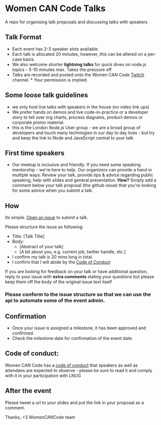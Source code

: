 # Women CAN Code Talks

A repo for organising talk proposals and discussing talks with speakers

## Talk Format

- Each event has 2-3 speaker slots available.  
- Each talk is allocated 20 minutes, however, this can be altered on a per-case basis.
- We also welcome shorter **lightning talks** for quick dives on node.js topics - 5-10 minutes max. Takes the pressure off
- Talks are recorded and posted onto the Women CAN Code [Twitch](https://www.twitch.com/womencancode) channel.  * Your permission is implied.


## Some loose talk guidelines
- we only host live talks with speakers in the house (no video link ups)
- We prefer hands on demos and live code-in-practice or a developer story to tell over org charts, process diagrams, product demos or corporate promo material.
- this is the London *Node.js* User group - we are a broad group of developers and touch many technlogies in our day to day lives - but try and keep the link to Node and JavaScript central to your talk

## First time speakers
- Our meetup is inclusive and friendly. If you need some speaking mentorship - we're here to help. Our organizers can provide a hand in multiple ways: Review your talk, provide tips & advice regarding public speaking, help with slides and general presentation.
**How?** Simply add a comment below your talk proposal (the github issue) that you're looking for some advice when you submit a talk.

## How
Its simple. [Open an issue](https://github.com/womencancode/event-speaker/issues/new) to submit a talk.  

Please structure the issue as following:

- Title: [Talk Title]
- Body: 
  - [Abstract of your talk]
  - [A bit about you, e.g. current job, twitter handle, etc.]
- I confirm my talk is 20 mins long in total.
- I confirm that I will abide by the [Code of Conduct](CODE_OF_CONDUCT.md)



If you are looking for feedback on your talk or have additional question, reply to your issue with  **extra comments** stating your questions but please keep them off the body of the original issue text itself

### Please conform to the issue structure so that we can use the api to automate some of the event admin.

## Confirmation
- Once your issue is assigned a milestone, it has been approved and confirmed.  
- Check the milestone date for confirmation of the event date.

## Code of conduct:
Women CAN Code has a [code of conduct](CODE_OF_CONDUCT.md) that speakers as well as attendees are expected to observe - please be sure to read it and comply with it in your participation with LNUG

## After the event
Please tweet a url to your slides and put the link in your proposal as a comment.

Thanks,
<3 WomenCANCode team
